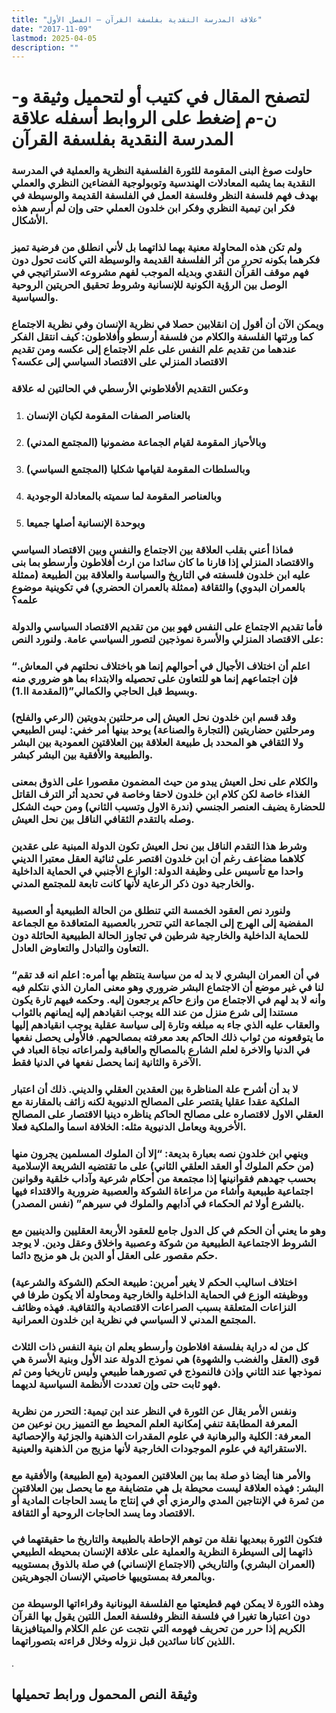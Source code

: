 ```yaml
---
title: "علاقة المدرسة النقدية بفلسفة القرآن – الفصل الأول"
date: "2017-11-09"
lastmod: 2025-04-05
description: ""
---
```

# **لتصفح المقال في كتيب أو لتحميل وثيقة و-ن-م إضغط على الروابط أسفله** **علاقة المدرسة النقدية بفلسفة القرآن**

### حاولت صوغ البنى المقومة للثورة الفلسفية النظرية والعملية في المدرسة النقدية بما يشبه المعادلات الهندسية وتوبولوجية الفضاءين النظري والعملي بهدف فهم فلسفة النظر وفلسفة العمل في الفلسفة القديمة والوسيطة في فكر ابن تيمية النظري وفكر ابن خلدون العملي حتى وإن لم أرسم هذه الأشكال.

### ولم تكن هذه المحاولة معنية بهما لذاتهما بل لأني انطلق من فرضية تميز فكرهما بكونه تحرر من أثر الفلسفة القديمة والوسيطة التي كانت تحول دون فهم موقف القرآن النقدي وبديله الموجب لفهم مشروعه الاستراتيجي في الوصل بين الرؤية الكونية للإنسانية وشروط تحقيق الحريتين الروحية والسياسية.

### ويمكن الآن أن أقول إن انقلابين حصلا في نظرية الإنسان وفي نظرية الاجتماع كما ورثتها الفلسفة والكلام من فلسفة أرسطو وأفلاطون: كيف انتقل الفكر عندهما من تقديم علم النفس على علم الاجتماع إلى عكسه ومن تقديم الاقتصاد المنزلي على الاقتصاد السياسي إلى عكسه؟

### وعكس التقديم الأفلاطوني الأرسطي في الحالتين له علاقة

1. ### بالعناصر الصفات المقومة لكيان الإنسان
2. ### وبالأحياز المقومة لقيام الجماعة مضمونيا (المجتمع المدني)
3. ### وبالسلطات المقومة لقيامها شكليا (المجتمع السياسي)
4. ### وبالعناصر المقومة لما سميته بالمعادلة الوجودية
5. ### وبوحدة الإنسانية أصلها جميعا

### فماذا أعني بقلب العلاقة بين الاجتماع والنفس وبين الاقتصاد السياسي والاقتصاد المنزلي إذا قارنا ما كان سائدا من ارث أفلاطون وأرسطو بما بنى عليه ابن خلدون فلسفته في التاريخ والسياسة والعلاقة بين الطبيعة (ممثلة بالعمران البدوي) والثقافة (ممثلة بالعمران الحضري) في تكوينية موضوع علمه؟

### فأما تقديم الاجتماع على النفس فهو بين من تقديم الاقتصاد السياسي والدولة على الاقتصاد المنزلي والأسرة نموذجين لتصور السياسي عامة. ولنورد النص:

### “اعلم أن اختلاف الأجيال في أحوالهم إنما هو باختلاف نحلتهم في المعاش. فإن اجتماعهم إنما هو للتعاون على تحصيله والابتداء بما هو ضروري منه وبسيط قبل الحاجي والكمالي”(المقدمة اا.1).

### وقد قسم ابن خلدون نحل العيش إلى مرحلتين بدويتين (الرعي والفلح) ومرحلتين حضاريتين (التجارة والصناعة) يوحد بينها أمر خفي: ليس الطبيعي ولا الثقافي هو المحدد بل طبيعة العلاقة بين العلاقتين العمودية بين البشر والطبيعة والأفقية بين البشر كبشر.

### والكلام على نحل العيش يبدو من حيث المضمون مقصورا على الذوق بمعنى الغذاء خاصة لكن كلام ابن خلدون لاحقا وخاصة في تحديد أثر الترف القاتل للحضارة يضيف العنصر الجنسي (ندرة الاول وتسيب الثاني) ومن حيث الشكل وصله بالتقدم الثقافي الناقل بين نحل العيش.

### وشرط هذا التقدم الناقل بين نحل العيش تكون الدولة المبنية على عقدين كلاهما مضاعف رغم أن ابن خلدون اقتصر على ثنائية العقل معتبرا الديني واحدا مع تأسيس على وظيفة الدولة: الوازع الأجنبي في الحماية الداخلية والخارجية دون ذكر الرعاية لأنها كانت تابعة للمجتمع المدني.

### ولنورد نص العقود الخمسة التي تنطلق من الحالة الطبيعية أو العصبية المفضية إلى الهرج إلى الجماعة التي تتحرر بالعصبية المتعاقدة مع الجماعة للحماية الداخلية والخارجية شرطين في تجاوز الحالة الطبيعية الحائلة دون التعاون والتبادل والتعاوض العادل.

### “في أن العمران البشري لا بد له من سياسة ينتظم بها أمره: اعلم انه قد تقم لنا في غير موضع أن الاجتماع البشر ضروري وهو معنى المارن الذي نتكلم فيه وأنه لا بد لهم في الاجتماع من وازع حاكم يرجعون إليه. وحكمه فيهم تارة يكون مستندا إلى شرع منزل من عند الله يوجب انقيادهم إليه إيمانهم بالثواب والعقاب عليه الذي جاء به مبلغه وتارة إلى سياسة عقلية يوجب انقيادهم إليها ما يتوقعونه من ثواب ذلك الحاكم بعد معرفته بمصالحهم. فالأولى يحصل نفعها في الدنيا والاخرة لعلم الشارع بالمصالح والعاقبة ولمراعاته نجاة العباد في الآخرة والثانية إنما يحصل نفعها في الدنيا فقط.

### لا بد أن أشرح علة المناظرة بين العقدين العقلي والديني. ذلك أن اعتبار الملكية عقدا عقليا يقتصر على المصالح الدنيوية لكنه زائف بالمقارنة مع العقلي الاول لاقتصاره على مصالح الحاكم يناظره دينيا الاقتصار على المصالح الأخروية ويعامل الدنيوية مثله: الخلافة اسما والملكية فعلا.

### وينهي ابن خلدون نصه بعبارة بديعة: “إلا أن الملوك المسلمين يجرون منها (من حكم الملوك أو العقد العلقي الثاني) على ما تقتضيه الشريعة الإسلامية بحسب جهدهم فقوانينها إذا مجتمعة من أحكام شرعية وآداب خلقية وقوانين اجتماعية طبيعية وأشاء من مراعاة الشوكة والعصبية ضرورية والاقتداء فيها بالشرع أولا ثم الحكماء في آدابهم والملوك في سيرهم” (نفس المصدر).

### وهو ما يعني أن الحكم في كل الدول جامع للعقود الأربعة العقليين والدينيين مع الشروط الاجتماعية الطبيعية من شوكة وعصبية واخلاق وعقل ودين. لا يوجد حكم مقصور على العقل أو الدين بل هو مزيج دائما.

### اختلاف اساليب الحكم لا يغير أمرين: طبيعة الحكم (الشوكة والشرعية) ووظيفته الوزع في الحماية الداخلية والخارجية ومحاولة ألا يكون طرفا في النزاعات المتعلقة بسبب الصراعات الاقتصادية والثقافية. فهذه وظائف المجتمع المدني لا السياسي في نظرية ابن خلدون العمرانية.

### كل من له دراية بفلسفة افلاطون وأرسطو يعلم ان بنية النفس ذات الثلاث قوى (العقل والغضب والشهوة) هي نموذج الدولة عند الأول وبنية الأسرة هي نموذجها عند الثاني وإذن فالنموذج في تصورهما طبيعي وليس تاريخيا ومن ثم فهو ثابت حتى وإن تعددت الأنظمة السياسية لديهما.

### ونفس الأمر يقال عن الثورة في النظر عند ابن تيمية: التحرر من نظرية المعرفة المطابقة تنفي إمكانية العلم المحيط مع التمييز رين نوعين من المعرفة: الكلية والبرهانية في علوم المقدرات الذهنية والجزئية والإحصائية الاستقرائية في علوم الموجودات الخارجية لأنها مزيج من الذهنية والعينية.

### والأمر هنا أيضا ذو صلة بما بين العلاقتين العمودية (مع الطبيعة) والأفقية مع البشر: فهذه العلاقة ليست محيطة بل هي متضايفة مع ما يحصل بين العلاقتين من ثمرة في الإنتاجين المدي والرمزي أي في إنتاج ما يسد الحاجات المادية أو الاقتصاد وما يسد الحاجات الروحية أو الثقافة.

### فتكون الثورة ببعديها نقلة من توهم الإحاطة بالطبيعة والتاريخ ما حقيقتهما في ذاتهما إلى السيطرة النظرية والعملية على علاقة الإنسان بمحيطه الطبيعي (العمران البشري) والتاريخي (الاجتماع الإنساني) في صلة بالذوق بمستوييه وبالمعرفة بمستوييها خاصيتي الإنسان الجوهريتين.

### وهذه الثورة لا يمكن فهم قطيعتها مع الفلسفة اليونانية وقراءاتها الوسيطة من دون اعتبارها تغيرا في فلسفة النظر وفلسفة العمل اللتين يقول بها القرآن الكريم إذا حرر من تحريف فهومه التي نتجت عن علم الكلام والميتافيزيقا اللذين كانا سائدين قبل نزوله وخلال قراءته بتصوراتهما.

.

## وثيقة النص المحمول ورابط تحميلها

###
